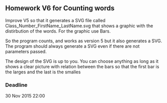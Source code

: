 ## Homework V6 for Counting words

Improve V5 so that it generates a SVG file called Class_Number_FirstName_LastName.svg that shows a graphic with the distirbution of the words.
For the graphic use Bars. 

So the program counts, and works as version 5 but it also generates a SVG. The program should always generate a SVG even if there are not parameters passed.

The design of the SVG is up to you. You can choose anything as long as it shows a clear picture with relation between the bars so that the first bar is the larges and the last is the smalles

### Deadline 
30 Nov 2015 22:00

